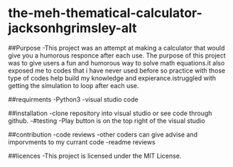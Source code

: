 # the-meh-thematical-calculator-jacksonhgrimsley-alt

##Purpose
  -This project was an attempt at making a calculator that would give you a humorous responce after each use. The purpose of this project was to give users a fun and humorous way to solve math equations.it also exposed me to codes that i have never used before so practice with those type of codes help build my knowledge and expierance.istruggled with getting the simulation to loop after each use.

##requirments
  -Python3
  -visual studio code

##installation
  -clone repository into visual studio or see code through github.
  -#testing
    -Play button is on the top right of the visual studio

##contribution
  -code reviews
    -other coders can give advise and imporvments to my currant code
  -readme reviews

##licences
  -This project is licensed under the MIT License.
